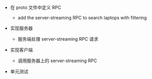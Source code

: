 - 在 proto 文件中定义 RPC

  - add the server-streaming RPC to search laptops with filtering

- 实现服务器

  - 服务端处理 server-streaming RPC 请求

- 实现客户端

  - 调用服务器上的 server-streaming RPC

- 单元测试
